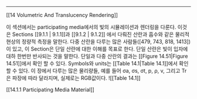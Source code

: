 ---
[[14 Volumetric And Translucency Rendering]]

이 섹션에서는 participating media에서의 빛의 시뮬레이션과 렌더링을 다룬다. 이것은 Sections [[9.1.1 | 9.1.1]]과 [[9.1.2 | 9.1.2]] 에서 다뤄진 산란과 흡수와 같은 물리적 현상의 정량적 측정을 말한다. 다중 산란을 다루는 많은 사람들(\[479, 743, 818, 1413]) 이 있고, 이 Section은 단일 산란에 대한 이해를 목표로 한다. 단일 산란은 빛이 입자에 대하 한번만  반사되는 것을 말한다. 단일과 다중 산란의 결과는 [[Figure 14.51|Figure 14.51]]에서 확인 할 수 있다.
Symbols와 units는 [[Table 14.1|Table 14.1]]에서 확인 할 수 있다. 이 장에서 다루는 많은 물리량들, 예를 들어 σa, σs, σt, p, ρ, v, 그리고 Tr은 파장에 따라 달라지며, 실제로는 RGB값이다.
![[Table 14.1]]

[[14.1.1 Participating Media Material]]
